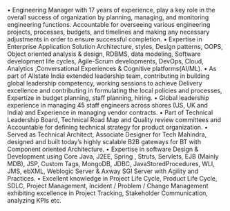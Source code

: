•	Engineering Manager with 17 years of experience, play a key role in the overall success of organization by planning, managing, and monitoring engineering functions. Accountable for overseeing various engineering projects, processes, budgets, and timelines and making any necessary adjustments in order to ensure successful completion.
•	Expertise in Enterprise Application Solution Architecture, styles, Design patterns, OOPS, Object oriented analysis & design, RDBMS, data modeling, Software development life cycles, Agile-Scrum developments, DevOps, Cloud, Analytics ,Conversational Experiences & Cognitive platforms(AI/ML).
•	As part of Allstate India extended leadership team, contributing in building global leadership competency, working sessions to achieve Delivery excellence and contributing in formulating the local policies and processes, Expertize in budget planning, staff planning, hiring.
•	Global leadership experience in managing 45 staff engineers across shores (US, UK and India) and Experience in managing vendor contracts.
•	Part of Technical Leadership Board, Technical Road Map and Quality review committees and Accountable for defining technical strategy for product organization. 
•	Served as Technical Architect, Associate Designer for Tech Mahindra, designed and built today’s highly scalable B2B gateways for BT with Component oriented Architecture.
•	Expertise in software Design & Development using Core Java, J2EE, Spring , Struts, Servlets, EJB (Mainly MDB), JSP, Custom Tags, MongoDB, JDBC, JavaStoredProcedures, WLI, JMS, ebXML, Weblogic Server & Axway SGI Server with Agility and Practices. 
•	Excellent knowledge in Project Life Cycle, Product Life Cycle, SDLC, Project Management, Incident / Problem / Change Management exhibiting excellence in Project Tracking, Stakeholder Communication, analyzing KPIs etc. 
